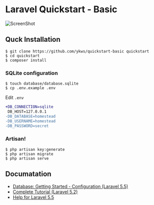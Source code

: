 # Laravel Quickstart - Basic

![ScreenShot](https://i.imgur.com/fSt17Cul.png)

## Quck Installation

```
$ git clone https://github.com/ykws/quickstart-basic quickstart
$ cd quickstart
$ composer install
```

### SQLite configuration

```
$ touch database/database.sqlite
$ cp .env.example .env
```

Edit `.env`

```diff
+DB_CONNECTION=sqlite
 DB_HOST=127.0.0.1
-DB_DATABASE=homestead
-DB_USERNAME=homestead
-DB_PASSWORD=secret
```

### Artisan!

```
$ php artisan key:generate
$ php artisan migrate
$ php artisan serve
```

## Documatation

- [Database: Getting Started - Configuration (Laravel 5.5)](https://laravel.com/docs/5.5/database#configuration)
- [Complete Tutorial (Laravel 5.2)](https://laravel.com/docs/5.2/quickstart)
- [Help for Laravel 5.5](http://ykawashi7.hatenablog.com/entry/2017/10/20/012235)
